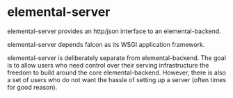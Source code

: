 elemental-server
================

elemental-server provides an http/json interface to an elemental-backend.

elemental-server depends falcon as its WSGI application framework.

elemental-server is deliberately separate from elemental-backend. The goal
is to allow users who need control over their serving infrastructure the
freedom to build around the core elemental-backend. However, there is also a
set of users who do not want the hassle of setting up a server (often times
for good reason).